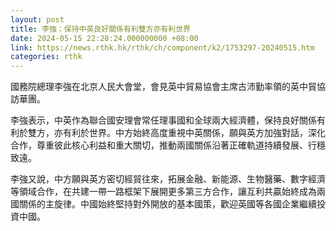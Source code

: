 ```yaml
---
layout: post
title: 李強：保持中英良好關係有利雙方亦有利世界
date: 2024-05-15 22:28:24.000000000 +08:00
link: https://news.rthk.hk/rthk/ch/component/k2/1753297-20240515.htm
categories: rthk
---
```


國務院總理李強在北京人民大會堂，會見英中貿易協會主席古沛勤率領的英中貿協訪華團。

李強表示，中英作為聯合國安理會常任理事國和全球兩大經濟體，保持良好關係有利於雙方，亦有利於世界。中方始終高度重視中英關係，願與英方加強對話，深化合作，尊重彼此核心利益和重大關切，推動兩國關係沿著正確軌道持續發展、行穩致遠。

李強又說，中方願與英方密切經貿往來，拓展金融、新能源、生物醫藥、數字經濟等領域合作，在共建一帶一路框架下展開更多第三方合作，讓互利共贏始終成為兩國關係的主旋律。中國始終堅持對外開放的基本國策，歡迎英國等各國企業繼續投資中國。
